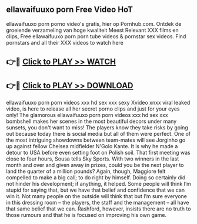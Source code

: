 ## ellawaifuuxo porn Free Video HoT 

ellawaifuuxo porn porno video's gratis, hier op Pornhub.com. Ontdek de groeiende verzameling van hoge kwaliteit Meest Relevant XXX films en clips,
Free ellawaifuuxo porn porn tube videos & pornstar sex videos. Find pornstars and all their XXX videos to watch here


## 👉🔴 [Click to PLAY >> WATCH](http://us.freeplayer.one?title=ellawaifuuxo_porn&ref=16D)

## 👉🔴 [Click to PLAY >> DOWNLOAD](http://us.freeplayer.one?title=ellawaifuuxo_porn&ref=16D)


ellawaifuuxo porn porn videos xxx hd sex xxx sexy Xvideo xnxx viral leaked video, is here to release all her secret porno clips and just for your eyes only! The glamorous ellawaifuuxo porn porn videos xxx hd sex xxx bombshell makes her scenes in the most beautiful decors under many sunsets, you don't want to miss! The players know they take risks by going out because today there is social media but all of them were perfect. One of the most intriguing showdowns between team-mates will see Jorginho go up against fellow Chelsea midfielder N'Golo Kante. It is why he made a detour to USA before even setting foot on Polish soil. That first meeting was close to four hours, Sousa tells Sky Sports. With two winners in the last month and over and given away in prizes, could you be the next player to land the quarter of a million pounds? Again, though, Maggiore felt compelled to make a big call; to do right by himself. Doing so certainly did not hinder his development; if anything, it helped. Some people will think I’m stupid for saying that, but we have that belief and confidence that we can win it. Not many people on the outside will think that but I’m sure everyone in this dressing room – the players, the staff and the management – all have that same belief that we can. Rashford, however, insists there are no truth to those rumours and that he is focused on improving his own game.